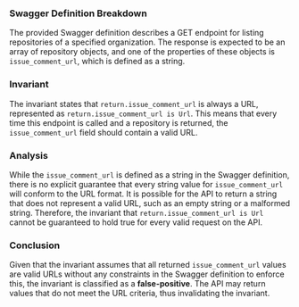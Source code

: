 ### Swagger Definition Breakdown
The provided Swagger definition describes a GET endpoint for listing repositories of a specified organization. The response is expected to be an array of repository objects, and one of the properties of these objects is `issue_comment_url`, which is defined as a string.

### Invariant
The invariant states that `return.issue_comment_url` is always a URL, represented as `return.issue_comment_url is Url`. This means that every time this endpoint is called and a repository is returned, the `issue_comment_url` field should contain a valid URL.

### Analysis
While the `issue_comment_url` is defined as a string in the Swagger definition, there is no explicit guarantee that every string value for `issue_comment_url` will conform to the URL format. It is possible for the API to return a string that does not represent a valid URL, such as an empty string or a malformed string. Therefore, the invariant that `return.issue_comment_url is Url` cannot be guaranteed to hold true for every valid request on the API.

### Conclusion
Given that the invariant assumes that all returned `issue_comment_url` values are valid URLs without any constraints in the Swagger definition to enforce this, the invariant is classified as a **false-positive**. The API may return values that do not meet the URL criteria, thus invalidating the invariant.
